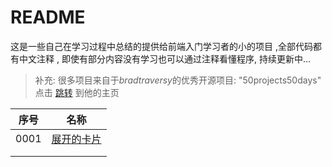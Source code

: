 # README



这是一些自己在学习过程中总结的提供给前端入门学习者的小的项目 ,全部代码都有中文注释 , 即使有部分内容没有学习也可以通过注释看懂程序, 持续更新中...

> 补充: 很多项目来自于*bradtraversy*的优秀开源项目: "50projects50days"  点击 [跳转](https://github.com/bradtraversy) 到他的主页



| 序号 | 名称                                |
| ---- | ----------------------------------- |
| 0001 | [展开的卡片](./0001expanding-cards) |
|      |                                     |
|      |                                     |

